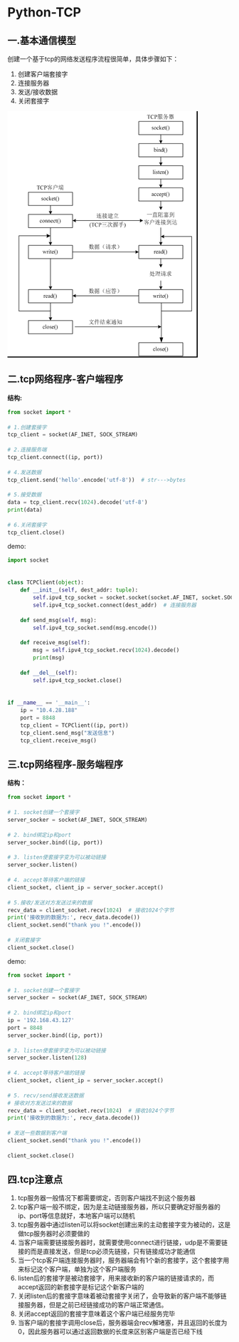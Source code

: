 # Python-TCP

## 一.基本通信模型

创建一个基于tcp的网络发送程序流程很简单，具体步骤如下：

1. 创建客户端套接字
2. 连接服务器
3. 发送/接收数据
4. 关闭套接字

![tcp模型](./img/tcp模型.png)

## 二.tcp网络程序-客户端程序

**结构:**

```python
from socket import *

# 1.创建套接字
tcp_client = socket(AF_INET, SOCK_STREAM)

# 2.连接服务端
tcp_client.connect((ip, port))

# 4.发送数据
tcp_client.send('hello'.encode('utf-8'))  # str--->bytes

# 5.接受数据
data = tcp_client.recv(1024).decode('utf-8')
print(data)

# 6.关闭套接字
tcp_client.close()
```

demo:

```python
import socket


class TCPClient(object):
    def __init__(self, dest_addr: tuple):
        self.ipv4_tcp_socket = socket.socket(socket.AF_INET, socket.SOCK_STREAM)
        self.ipv4_tcp_socket.connect(dest_addr)  # 连接服务器

    def send_msg(self, msg):
        self.ipv4_tcp_socket.send(msg.encode())

    def receive_msg(self):
        msg = self.ipv4_tcp_socket.recv(1024).decode()
        print(msg)

    def __del__(self):
        self.ipv4_tcp_socket.close()


if __name__ == '__main__':
    ip = "10.4.28.188"
    port = 8848
    tcp_client = TCPClient((ip, port))
    tcp_client.send_msg("发送信息")
    tcp_client.receive_msg()
```

## 三.tcp网络程序-服务端程序

**结构：**

```python
from socket import *

# 1. socket创建一个套接字
server_socker = socket(AF_INET, SOCK_STREAM)

# 2. bind绑定ip和port
server_socker.bind((ip, port))

# 3. listen使套接字变为可以被动链接
server_socker.listen()

# 4. accept等待客户端的链接
client_socket, client_ip = server_socker.accept()

# 5.接收/发送对方发送过来的数据
recv_data = client_socket.recv(1024)  # 接收1024个字节
print('接收到的数据为:', recv_data.decode())
client_socket.send("thank you !".encode())

# 关闭套接字
client_socket.close()
```

demo:

```python
from socket import *

# 1. socket创建一个套接字
server_socker = socket(AF_INET, SOCK_STREAM)

# 2. bind绑定ip和port
ip = '192.168.43.127'
port = 8848
server_socker.bind((ip, port))

# 3. listen使套接字变为可以被动链接
server_socker.listen(128)

# 4. accept等待客户端的链接
client_socket, client_ip = server_socker.accept()

# 5. recv/send接收发送数据
# 接收对方发送过来的数据
recv_data = client_socket.recv(1024)  # 接收1024个字节
print('接收到的数据为:', recv_data.decode())

# 发送一些数据到客户端
client_socket.send("thank you !".encode())

client_socket.close()
```

## 四.tcp注意点

1. tcp服务器一般情况下都需要绑定，否则客户端找不到这个服务器
2. tcp客户端一般不绑定，因为是主动链接服务器，所以只要确定好服务器的ip、port等信息就好，本地客户端可以随机
3. tcp服务器中通过listen可以将socket创建出来的主动套接字变为被动的，这是做tcp服务器时必须要做的
4. 当客户端需要链接服务器时，就需要使用connect进行链接，udp是不需要链接的而是直接发送，但是tcp必须先链接，只有链接成功才能通信
5. 当一个tcp客户端连接服务器时，服务器端会有1个新的套接字，这个套接字用来标记这个客户端，单独为这个客户端服务
6. listen后的套接字是被动套接字，用来接收新的客户端的链接请求的，而accept返回的新套接字是标记这个新客户端的
7. 关闭listen后的套接字意味着被动套接字关闭了，会导致新的客户端不能够链接服务器，但是之前已经链接成功的客户端正常通信。
8. 关闭accept返回的套接字意味着这个客户端已经服务完毕
9. 当客户端的套接字调用close后，服务器端会recv解堵塞，并且返回的长度为0，因此服务器可以通过返回数据的长度来区别客户端是否已经下线

